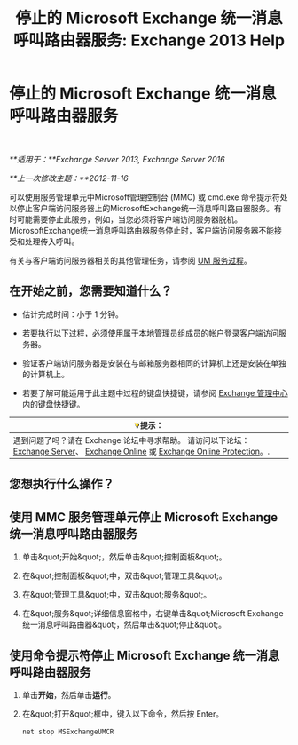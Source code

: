 ﻿---
title: '停止的 Microsoft Exchange 统一消息呼叫路由器服务: Exchange 2013 Help'
TOCTitle: 停止的 Microsoft Exchange 统一消息呼叫路由器服务
ms:assetid: 79935528-1a8c-4f22-826c-8f9a60f4f6f4
ms:mtpsurl: https://technet.microsoft.com/zh-cn/library/JJ673535(v=EXCHG.150)
ms:contentKeyID: 50556603
ms.date: 05/21/2018
mtps_version: v=EXCHG.150
ms.translationtype: MT
---

# 停止的 Microsoft Exchange 统一消息呼叫路由器服务

 

_**适用于：**Exchange Server 2013, Exchange Server 2016_

_**上一次修改主题：**2012-11-16_

可以使用服务管理单元中Microsoft管理控制台 (MMC) 或 cmd.exe 命令提示符处以停止客户端访问服务器上的MicrosoftExchange统一消息呼叫路由器服务。有时可能需要停止此服务，例如，当您必须将客户端访问服务器脱机。MicrosoftExchange统一消息呼叫路由器服务停止时，客户端访问服务器不能接受和处理传入呼叫。

有关与客户端访问服务器相关的其他管理任务，请参阅 [UM 服务过程](um-services-procedures-exchange-2013-help.md)。

## 在开始之前，您需要知道什么？

  - 估计完成时间：小于 1 分钟。

  - 若要执行以下过程，必须使用属于本地管理员组成员的帐户登录客户端访问服务器。

  - 验证客户端访问服务器是安装在与邮箱服务器相同的计算机上还是安装在单独的计算机上。

  - 若要了解可能适用于此主题中过程的键盘快捷键，请参阅 [Exchange 管理中心内的键盘快捷键](keyboard-shortcuts-in-the-exchange-admin-center-exchange-online-protection-help.md)。

<table>
<thead>
<tr class="header">
<th><img src="images/Bb124558.tip(EXCHG.150).gif" title="提示" alt="提示" />提示：</th>
</tr>
</thead>
<tbody>
<tr class="odd">
<td>遇到问题了吗？请在 Exchange 论坛中寻求帮助。 请访问以下论坛：<a href="https://go.microsoft.com/fwlink/p/?linkid=60612">Exchange Server</a>、 <a href="https://go.microsoft.com/fwlink/p/?linkid=267542">Exchange Online</a> 或 <a href="https://go.microsoft.com/fwlink/p/?linkid=285351">Exchange Online Protection</a>。.</td>
</tr>
</tbody>
</table>


## 您想执行什么操作？

## 使用 MMC 服务管理单元停止 Microsoft Exchange 统一消息呼叫路由器服务

1.  单击\&quot;开始\&quot;，然后单击\&quot;控制面板\&quot;。

2.  在\&quot;控制面板\&quot;中，双击\&quot;管理工具\&quot;。

3.  在\&quot;管理工具\&quot;中，双击\&quot;服务\&quot;。

4.  在\&quot;服务\&quot;详细信息窗格中，右键单击\&quot;Microsoft Exchange 统一消息呼叫路由器\&quot;，然后单击\&quot;停止\&quot;。

## 使用命令提示符停止 Microsoft Exchange 统一消息呼叫路由器服务

1.  单击**开始**，然后单击**运行**。

2.  在\&quot;打开\&quot;框中，键入以下命令，然后按 Enter。
    
        net stop MSExchangeUMCR

